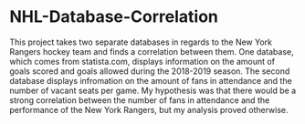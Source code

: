 # NHL-Database-Correlation
This project takes two separate databases in regards to the New York Rangers hockey team and finds a correlation between them. One database, which comes from statista.com, displays information on the amount of goals scored and goals allowed during the 2018-2019 season. The second database displays infromation on the amount of fans in attendance and the number of vacant seats per game. My hypothesis was that there would be a strong correlation between the number of fans in attendance and the performance of the New York Rangers, but my analysis proved otherwise. 
